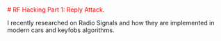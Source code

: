 </br><span style="color:red"># RF Hacking Part 1: Reply Attack</span>.

I recently researched on Radio Signals and how they are implemented in modern cars and keyfobs algorithms.
